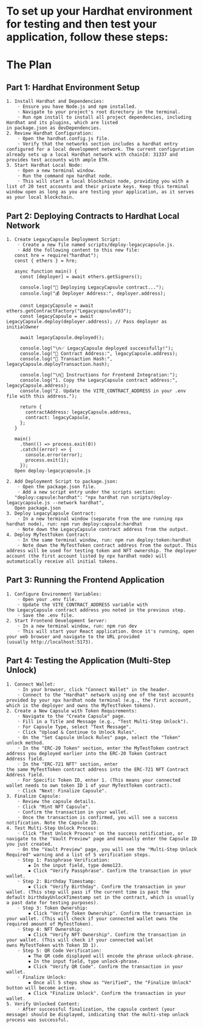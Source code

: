 # To set up your Hardhat environment for testing and then test your application, follow these steps:
# The Plan
## Part 1: Hardhat Environment Setup
    1. Install Hardhat and Dependencies:
        ◦ Ensure you have Node.js and npm installed.
        ◦ Navigate to your project's root directory in the terminal.
        ◦ Run npm install to install all project dependencies, including Hardhat and its plugins, which are listed in package.json as devDependencies.
    2. Review Hardhat Configuration:
        ◦ Open the hardhat.config.js file.
        ◦ Verify that the networks section includes a hardhat entry configured for a local development network. The current configuration already sets up a local Hardhat network with chainId: 31337 and provides test accounts with ample ETH.
    3. Start Hardhat Local Node:
        ◦ Open a new terminal window.
        ◦ Run the command npx hardhat node.
        ◦ This will start a local blockchain node, providing you with a list of 20 test accounts and their private keys. Keep this terminal window open as long as you are testing your application, as it serves as your local blockchain.

## Part 2: Deploying Contracts to Hardhat Local Network
    1. Create LegacyCapsule Deployment Script:
        ◦ Create a new file named scripts/deploy-legacycapsule.js.
        ◦ Add the following content to this new file:
       const hre = require("hardhat");
       const { ethers } = hre;
       
       async function main() {
         const [deployer] = await ethers.getSigners();
       
         console.log("🚀 Deploying LegacyCapsule contract...");
         console.log("💰 Deployer Address:", deployer.address);
       
         const LegacyCapsule = await ethers.getContractFactory("Legacycapsulev03");
         const legacyCapsule = await LegacyCapsule.deploy(deployer.address); // Pass deployer as initialOwner
       
         await legacyCapsule.deployed();
       
         console.log("\n✅ LegacyCapsule deployed successfully!");
         console.log("📍 Contract Address:", legacyCapsule.address);
         console.log("🔗 Transaction Hash:", legacyCapsule.deployTransaction.hash);
       
         console.log("\n📝 Instructions for Frontend Integration:");
         console.log("1. Copy the LegacyCapsule contract address:", legacyCapsule.address);
         console.log("2. Update the VITE_CONTRACT_ADDRESS in your .env file with this address.");
       
         return {
           contractAddress: legacyCapsule.address,
           contract: legacyCapsule,
         };
       }
       
       main()
         .then(() => process.exit(0))
         .catch((error) => {
           console.error(error);
           process.exit(1);
         });
       Open deploy-legacycapsule.js
       
    2. Add Deployment Script to package.json:
        ◦ Open the package.json file.
        ◦ Add a new script entry under the scripts section:
       "deploy:capsule:hardhat": "npx hardhat run scripts/deploy-legacycapsule.js --network hardhat",
       Open package.json
    3. Deploy LegacyCapsule Contract:
        ◦ In a new terminal window (separate from the one running npx hardhat node), run: npm run deploy:capsule:hardhat
        ◦ Note down the LegacyCapsule contract address from the output.
    4. Deploy MyTestToken Contract:
        ◦ In the same terminal window, run: npm run deploy:token:hardhat
        ◦ Note down the MyTestToken contract address from the output. This address will be used for testing token and NFT ownership. The deployer account (the first account listed by npx hardhat node) will automatically receive all initial tokens.

## Part 3: Running the Frontend Application
    1. Configure Environment Variables:
        ◦ Open your .env file.
        ◦ Update the VITE_CONTRACT_ADDRESS variable with the LegacyCapsule contract address you noted in the previous step.
        ◦ Save the .env file.
    2. Start Frontend Development Server:
        ◦ In a new terminal window, run: npm run dev
        ◦ This will start your React application. Once it's running, open your web browser and navigate to the URL provided (usually http://localhost:5173).

## Part 4: Testing the Application (Multi-Step Unlock)
    1. Connect Wallet:
        ◦ In your browser, click "Connect Wallet" in the header.
        ◦ Connect to the "Hardhat" network using one of the test accounts provided by your npx hardhat node terminal (e.g., the first account, which is the deployer and owns the MyTestToken tokens).
    2. Create a New Capsule with Token Requirements:
        ◦ Navigate to the "Create Capsule" page.
        ◦ Fill in a Title and Message (e.g., "Test Multi-Step Unlock").
        ◦ For Capsule Type, select "Text Message".
        ◦ Click "Upload & Continue to Unlock Rules".
        ◦ On the "Set Capsule Unlock Rules" page, select the "Token" unlock method.
        ◦ In the "ERC-20 Token" section, enter the MyTestToken contract address you deployed earlier into the ERC-20 Token Contract Address field.
        ◦ In the "ERC-721 NFT" section, enter the same MyTestToken contract address into the ERC-721 NFT Contract Address field.
        ◦ For Specific Token ID, enter 1. (This means your connected wallet needs to own token ID 1 of your MyTestToken contract).
        ◦ Click "Next: Finalize Capsule".
    3. Finalize Capsule:
        ◦ Review the capsule details.
        ◦ Click "Mint NFT Capsule".
        ◦ Confirm the transaction in your wallet.
        ◦ Once the transaction is confirmed, you will see a success notification. Note the Capsule ID.
    4. Test Multi-Step Unlock Process:
        ◦ Click "Test Unlock Process" on the success notification, or navigate to the "Vault Preview" page and manually enter the Capsule ID you just created.
        ◦ On the "Vault Preview" page, you will see the "Multi-Step Unlock Required" warning and a list of 5 verification steps.
        ◦ Step 1: Passphrase Verification:
            ▪ In the input field, type demo123.
            ▪ Click "Verify Passphrase". Confirm the transaction in your wallet.
        ◦ Step 2: Birthday Timestamp:
            ▪ Click "Verify Birthday". Confirm the transaction in your wallet. (This step will pass if the current time is past the default birthdayUnlockTimestamp set in the contract, which is usually a past date for testing purposes).
        ◦ Step 3: Token Ownership:
            ▪ Click "Verify Token Ownership". Confirm the transaction in your wallet. (This will check if your connected wallet owns the required amount of MyTestToken).
        ◦ Step 4: NFT Ownership:
            ▪ Click "Verify NFT Ownership". Confirm the transaction in your wallet. (This will check if your connected wallet owns MyTestToken with Token ID 1).
        ◦ Step 5: QR Code Verification:
            ▪ The QR code displayed will encode the phrase unlock-phrase.
            ▪ In the input field, type unlock-phrase.
            ▪ Click "Verify QR Code". Confirm the transaction in your wallet.
        ◦ Finalize Unlock:
            ▪ Once all 5 steps show as "Verified", the "Finalize Unlock" button will become active.
            ▪ Click "Finalize Unlock". Confirm the transaction in your wallet.
    5. Verify Unlocked Content:
        ◦ After successful finalization, the capsule content (your message) should be displayed, indicating that the multi-step unlock process was successful.
